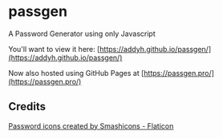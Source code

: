 # passgen
A Password Generator using only Javascript

You'll want to view it here: [https://addyh.github.io/passgen/](https://addyh.github.io/passgen/)

Now also hosted using GitHub Pages at [https://passgen.pro/](https://passgen.pro/)

## Credits
[Password icons created by Smashicons - Flaticon](https://www.flaticon.com/free-icons/password "password icons")
